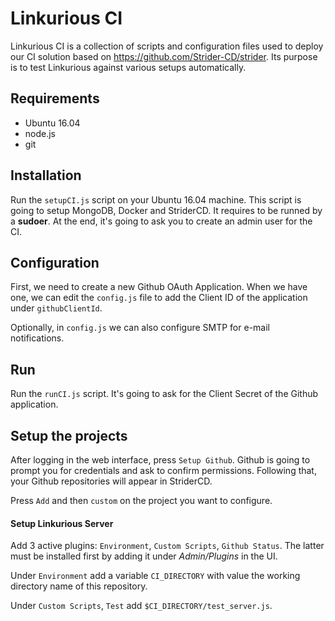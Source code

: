 # Linkurious CI

Linkurious CI is a collection of scripts and configuration files used to deploy our CI solution based on https://github.com/Strider-CD/strider.
Its purpose is to test Linkurious against various setups automatically.

## Requirements

- Ubuntu 16.04
- node.js
- git

## Installation

Run the `setupCI.js` script on your Ubuntu 16.04 machine. This script is going to setup MongoDB, Docker and StriderCD.
It requires to be runned by a **sudoer**. At the end, it's going to ask you to create an admin user for the CI.

## Configuration

First, we need to create a new Github OAuth Application.
When we have one, we can edit the `config.js` file to add the Client ID of the application under `githubClientId`.

Optionally, in `config.js` we can also configure SMTP for e-mail notifications.

## Run

Run the `runCI.js` script. It's going to ask for the Client Secret of the Github application.

## Setup the projects

After logging in the web interface, press `Setup Github`. Github is going to prompt you for credentials and ask to confirm permissions.
Following that, your Github repositories will appear in StriderCD.

Press `Add` and then `custom` on the project you want to configure.

#### Setup Linkurious Server

Add 3 active plugins: `Environment`, `Custom Scripts`, `Github Status`. The latter must be installed first by adding it under *Admin/Plugins* in the UI.

Under `Environment` add a variable `CI_DIRECTORY` with value the working directory name of this repository.

Under `Custom Scripts`, `Test` add `$CI_DIRECTORY/test_server.js`.
